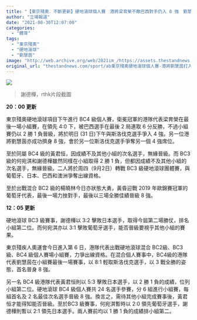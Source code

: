 ```yaml
---
title: "【東京殘奧．不斷更新】硬地滾球個人賽　港將梁育榮不敵巴西對手仍入 8 強　劉慧茵明爭 4 強"
author: "立場報道"
date: "2021-08-30T12:07:00"
categories:
  - "體育"
tags:
  - "東京殘奧"
  - "硬地滾球"
  - "劉慧茵"
image: "http://web.archive.org/web/2021im_/https://assets.thestandnews.com/media/photos/ball.png"
original_url: "thestandnews.com/sport/ab東京殘奧硬地滾球個人賽-港將劉慧茵打入-8-強-何宛淇謝德樺爭晉級"
---
```

![](http://web.archive.org/web/2021im_/https://assets.thestandnews.com/media/photos/ball.png)
> 謝德樺，rthk片段截圖

**20：00 更新**

東京殘奧硬地滾球項目下午進行 BC4 級個人賽，衛冕冠軍的港隊代表梁育榮在最後一場小組賽，在領先 4:0 下，被巴西選手在最後 2 局連取 6 分反勝，不過小組賽仍以 2 勝 1 負晉級，將於明日 (31 日)下午與斯洛伐克選手爭入 4 強。另一位港將劉慧茵亦成功擠身 8 強，會於另一位斯洛伐克選手爭奪另一個 4 強席位。

至於同屬 BC4 級的黃君恒，因成績不及其他小組的次名選手，無緣晉級。而 BC3 級的何宛淇和謝德樺雖然同樣在小組取得 2 勝 1 負，但都因成績不及其他小組的次名選手，無緣晉級。二人將於周四（9月2日）轉戰 BC3 級硬地滾球團體賽，與葡萄牙、日本、巴西和澳洲爭奪出線資格。

至於出戰混合 BC2 級的楊曉林今日亦狀態大勇，黃昏迎戰 2019 年歐錦賽冠軍的葡萄牙代表，最後一場力挫對手，最後以三場全勝佳績晉級 8 強。

**12：05 更新**

硬地滾球 BC3 級賽事，謝德樺以 3:2 擊敗日本選手，取得今屆第二場勝仗，排名小組第二位。而何宛淇亦以 3:1 擊敗葡萄牙選手，能否晉級要視乎其他小組的賽果。

東京殘疾人奧運會今日進入第 6 日，港隊代表出戰硬地滾球混合 BC2級、BC3級、BC4 級個人賽場小組賽，力爭出線資格。在混合個人賽事中，BC4級的港隊代表劉慧茵在小組賽最後一場賽事，以 8:1 輕取斯洛伐克選手，以 3 戰全勝的姿態，首名晉身 8 強。

另一名 BC4 級港隊代表黃君恒則以 5:3 擊敗日本選手，以 2 勝 1 負的成績，位列小組第二位。硬地滾球 BC4 級個人賽共 24 名選手參賽，分 6 組進行小組賽，每組首名及 2 名最佳次名選手晉級 8 強。換言之，需待其他小組完成賽事後，黃君恒才能得知能否晉級。至於BC3 級賽事，何宛淇暫時以 2:0 領先葡萄牙選手，謝德樺則暫以 2:1 領先日本選手。兩人賽前均以 1 勝 1 負的成績排小組第二。